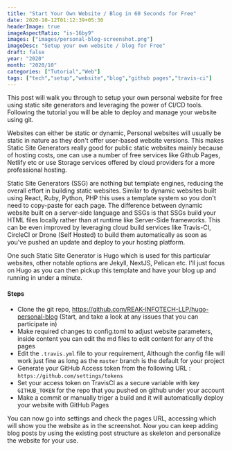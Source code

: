 ```yaml
---
title: "Start Your Own Website / Blog in 60 Seconds for Free"
date: 2020-10-12T01:12:39+05:30
headerImage: true
imageAspectRatio: "is-16by9"
images: ["images/personal-blog-screenshot.png"]
imageDesc: "Setup your own website / blog for Free"
draft: false
year: "2020"
month: "2020/10"
categories: ["Tutorial","Web"]
tags: ["tech","setup","website","blog","github pages","travis-ci"]
---
```


This post will walk you through to setup your own personal website for free using static site generators and leveraging the power of CI/CD tools. Following the tutorial you will be able to deploy and manage your website using git.
<!--more-->
Websites can either be static or dynamic, Personal websites will usually be static in nature as they
don't offer user-based website versions. This makes Static Site Generators really good for public
static websites mainly because of hosting costs, one can use a number of free services like Github
Pages, Netlify etc or use Storage services offered by cloud providers for a more professional
hosting.

Static Site Generators (SSG) are nothing but template engines, reducing the overall effort in building
static websites. Similar to dynamic websites built using React, Ruby, Python, PHP this uses a
template system so you don't need to copy-paste for each page. The difference between dynamic
website built on a server-side language and SSGs is that SSGs build your HTML files locally rather
than at runtime like Server-Side frameworks. This can be even improved by leveraging cloud build
services like Travis-CI, CircleCI or Drone (Self Hosted) to build them automatically as soon as
you've pushed an update and deploy to your hosting platform.

One such Static Site Generator is Hugo which is used for this particular websites, other notable
options are Jekyll, NextJS, Pelican etc. I'll just focus on Hugo as you can then pickup this
template and have your blog up and running in under a minute.

#### Steps

- Clone the git repo, https://github.com/REAK-INFOTECH-LLP/hugo-personal-blog (Start, and take a
   look at any issues that you can participate in)
- Make required changes to config.toml to adjust website parameters, inside content you can edit
   the md files to edit content for any of the pages
- Edit the ```.travis.yml``` file to your requirement, Although the config file will work just fine
   as long as the ```master``` branch is the default for your project
- Generate your GitHub Access token from the following URL :
```https://github.com/settings/tokens```
- Set your access token on TravisCI as a secure variable with key ```GITHUB_TOKEN``` for the repo
that you pushed on github under your account
- Make a commit or manually triger a build and it will automatically deploy your website with GitHub
Pages

You can now go into settings and check the pages URL, accessing which will show you the website as
in the screenshot.
Now you can keep adding blog posts by using the existing post structure as skeleton and personalize
the website for your use.
